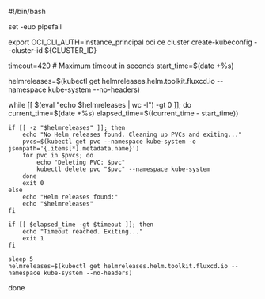 #!/bin/bash

set -euo pipefail

export OCI_CLI_AUTH=instance_principal
oci ce cluster create-kubeconfig --cluster-id ${CLUSTER_ID}

timeout=420 # Maximum timeout in seconds
start_time=$(date +%s)

helmreleases=$(kubectl get helmreleases.helm.toolkit.fluxcd.io --namespace kube-system --no-headers)

while [[ $(eval "echo $helmreleases | wc -l") -gt 0 ]]; do
    current_time=$(date +%s)
    elapsed_time=$((current_time - start_time))

    if [[ -z "$helmreleases" ]]; then
        echo "No Helm releases found. Cleaning up PVCs and exiting..."
        pvcs=$(kubectl get pvc --namespace kube-system -o jsonpath='{.items[*].metadata.name}')
        for pvc in $pvcs; do
            echo "Deleting PVC: $pvc"
            kubectl delete pvc "$pvc" --namespace kube-system
        done
        exit 0
    else
        echo "Helm releases found:"
        echo "$helmreleases"
    fi

    if [[ $elapsed_time -gt $timeout ]]; then
        echo "Timeout reached. Exiting..."
        exit 1
    fi

    sleep 5
    helmreleases=$(kubectl get helmreleases.helm.toolkit.fluxcd.io --namespace kube-system --no-headers)
done

